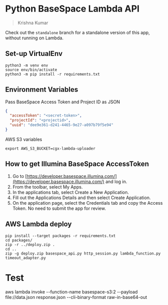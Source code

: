 # Python BaseSpace Lambda API
> Krishna Kumar

Check out the `standalone` branch for a standalone version of this app, without running on Lambda.

## Set-up VirtualEnv

```
python3 -m venv env
source env/bin/activate
python3 -m pip install -r requirements.txt
```

## Environment Variables

Pass BaseSpace Access Token and Project ID as JSON

```json
{
  "accessToken": "<secret-token>",
  "projectId": "<projectid>",
  "uuid": "dee9e361-d241-4465-9e27-a097b79f5e94"
}
```

AWS S3 variables
```
export AWS_S3_BUCKET=cgx-lambda-uploader
```

## How to get Illumina BaseSpace AccessToken

1. Go to [https://developer.basespace.illumina.com/](https://developer.basespace.illumina.com/) and log in.
2. From the toolbar, select My Apps.
3. In the applications tab, select Create a New Application.
4. Fill out the Applications Details and then select Create Application.
5. On the application page, select the Credentials tab and copy the Access Token. No need to submit the app for review.


## AWS Lambda deploy
```shell
pip install --target packages -r requirements.txt 
cd packages/
zip -r ../deploy.zip .
cd ..
zip -g deploy.zip basespace_api.py http_session.py lambda_function.py timeout_adapter.py 
```

# Test

aws lambda invoke --function-name basespace-s3:2 --payload file://data.json response.json --cli-binary-format raw-in-base64-out
